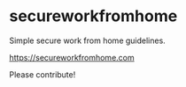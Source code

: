 # secureworkfromhome
Simple secure work from home guidelines.

https://secureworkfromhome.com

Please contribute!
